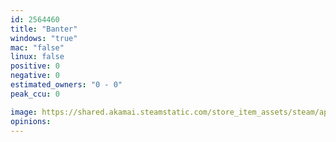 ```yaml
---
id: 2564460
title: "Banter"
windows: "true"
mac: "false"
linux: false
positive: 0
negative: 0
estimated_owners: "0 - 0"
peak_ccu: 0

image: https://shared.akamai.steamstatic.com/store_item_assets/steam/apps/2564460/header.jpg?t=1727761391
opinions:
---
```

